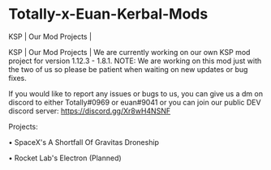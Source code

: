 # Totally-x-Euan-Kerbal-Mods
KSP | Our Mod Projects |


KSP | Our Mod Projects | We are currently working on our own KSP mod project for version 1.12.3 - 1.8.1. NOTE: We are working on this mod just with the two of us so please be patient when waiting on new updates or bug fixes. 

If you would like to report any issues or bugs to us, you can give us a dm on discord to either Totally#0969 or euan#9041 or you can join our public DEV discord server: https://discord.gg/Xr8wH4NSNF

Projects: 

• SpaceX's A Shortfall Of Gravitas Droneship

• Rocket Lab's Electron (Planned)
